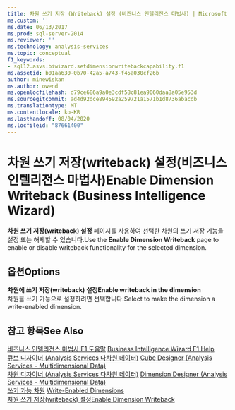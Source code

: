 ```yaml
---
title: 차원 쓰기 저장 (Writeback) 설정 (비즈니스 인텔리전스 마법사) | Microsoft Docs
ms.custom: ''
ms.date: 06/13/2017
ms.prod: sql-server-2014
ms.reviewer: ''
ms.technology: analysis-services
ms.topic: conceptual
f1_keywords:
- sql12.asvs.biwizard.setdimensionwritebackcapability.f1
ms.assetid: b01aa630-0b70-42a5-a743-f45a030cf26b
author: minewiskan
ms.author: owend
ms.openlocfilehash: d79ce686a9a0e3cdf58c81ea9060daa8a05e953d
ms.sourcegitcommit: ad4d92dce894592a259721a1571b1d8736abacdb
ms.translationtype: MT
ms.contentlocale: ko-KR
ms.lasthandoff: 08/04/2020
ms.locfileid: "87661400"
---
```

# <a name="enable-dimension-writeback-business-intelligence-wizard"></a><span data-ttu-id="e6b6a-102">차원 쓰기 저장(writeback) 설정(비즈니스 인텔리전스 마법사)</span><span class="sxs-lookup"><span data-stu-id="e6b6a-102">Enable Dimension Writeback (Business Intelligence Wizard)</span></span>
  <span data-ttu-id="e6b6a-103">**차원 쓰기 저장(writeback) 설정** 페이지를 사용하여 선택한 차원의 쓰기 저장 기능을 설정 또는 해제할 수 있습니다.</span><span class="sxs-lookup"><span data-stu-id="e6b6a-103">Use the **Enable Dimension Writeback** page to enable or disable writeback functionality for the selected dimension.</span></span>  
  
## <a name="options"></a><span data-ttu-id="e6b6a-104">옵션</span><span class="sxs-lookup"><span data-stu-id="e6b6a-104">Options</span></span>  
 <span data-ttu-id="e6b6a-105">**차원에 쓰기 저장(writeback) 설정**</span><span class="sxs-lookup"><span data-stu-id="e6b6a-105">**Enable writeback in the dimension**</span></span>  
 <span data-ttu-id="e6b6a-106">차원을 쓰기 가능으로 설정하려면 선택합니다.</span><span class="sxs-lookup"><span data-stu-id="e6b6a-106">Select to make the dimension a write-enabled dimension.</span></span>  
  
## <a name="see-also"></a><span data-ttu-id="e6b6a-107">참고 항목</span><span class="sxs-lookup"><span data-stu-id="e6b6a-107">See Also</span></span>  
 <span data-ttu-id="e6b6a-108">[비즈니스 인텔리전스 마법사 F1 도움말](business-intelligence-wizard-f1-help.md) </span><span class="sxs-lookup"><span data-stu-id="e6b6a-108">[Business Intelligence Wizard F1 Help](business-intelligence-wizard-f1-help.md) </span></span>  
 <span data-ttu-id="e6b6a-109">[큐브 디자이너 &#40;Analysis Services 다차원 데이터&#41;](cube-designer-analysis-services-multidimensional-data.md) </span><span class="sxs-lookup"><span data-stu-id="e6b6a-109">[Cube Designer &#40;Analysis Services - Multidimensional Data&#41;](cube-designer-analysis-services-multidimensional-data.md) </span></span>  
 <span data-ttu-id="e6b6a-110">[차원 디자이너 &#40;Analysis Services 다차원 데이터&#41;](dimension-designer-analysis-services-multidimensional-data.md) </span><span class="sxs-lookup"><span data-stu-id="e6b6a-110">[Dimension Designer &#40;Analysis Services - Multidimensional Data&#41;](dimension-designer-analysis-services-multidimensional-data.md) </span></span>  
 <span data-ttu-id="e6b6a-111">[쓰기 가능 차원](multidimensional-models-olap-logical-dimension-objects/write-enabled-dimensions.md) </span><span class="sxs-lookup"><span data-stu-id="e6b6a-111">[Write-Enabled Dimensions](multidimensional-models-olap-logical-dimension-objects/write-enabled-dimensions.md) </span></span>  
 [<span data-ttu-id="e6b6a-112">차원 쓰기 저장(writeback) 설정</span><span class="sxs-lookup"><span data-stu-id="e6b6a-112">Enable Dimension Writeback</span></span>](multidimensional-models/bi-wizard-enable-dimension-writeback.md)  
  
  
